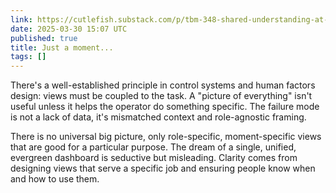 ```yaml
---
link: https://cutlefish.substack.com/p/tbm-348-shared-understanding-at-scale
date: 2025-03-30 15:07 UTC
published: true
title: Just a moment...
tags: []
---
```


There's a well-established principle in control systems and human factors design: views must be coupled to the task. A "picture of everything" isn't useful unless it helps the operator do something specific. The failure mode is not a lack of data, it's mismatched context and role-agnostic framing.

There is no universal big picture, only role-specific, moment-specific views that are good for a particular purpose. The dream of a single, unified, evergreen dashboard is seductive but misleading. Clarity comes from designing views that serve a specific job and ensuring people know when and how to use them.

